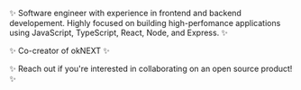 

<!---
ermertP/ermertP is a ✨ special ✨ repository because its `README.md` (this file) appears on your GitHub profile.
You can click the Preview link to take a look at your changes.
--->

✨ Software engineer with experience in frontend and backend developement. Highly focused on building high-perfomance applications using JavaScript, TypeScript, React, Node, and Express. ✨

✨ Co-creator of okNEXT ✨

✨ Reach out if you're interested in collaborating on an open source product! ✨
